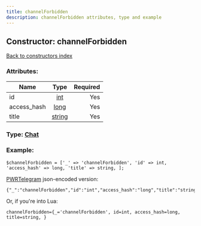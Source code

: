 ```yaml
---
title: channelForbidden
description: channelForbidden attributes, type and example
---
```

## Constructor: channelForbidden  
[Back to constructors index](index.md)



### Attributes:

| Name     |    Type       | Required |
|----------|:-------------:|---------:|
|id|[int](../types/int.md) | Yes|
|access\_hash|[long](../types/long.md) | Yes|
|title|[string](../types/string.md) | Yes|



### Type: [Chat](../types/Chat.md)


### Example:

```
$channelForbidden = ['_' => 'channelForbidden', 'id' => int, 'access_hash' => long, 'title' => string, ];
```  

[PWRTelegram](https://pwrtelegram.xyz) json-encoded version:

```
{"_":"channelForbidden","id":"int","access_hash":"long","title":"string"}
```


Or, if you're into Lua:  


```
channelForbidden={_='channelForbidden', id=int, access_hash=long, title=string, }

```



